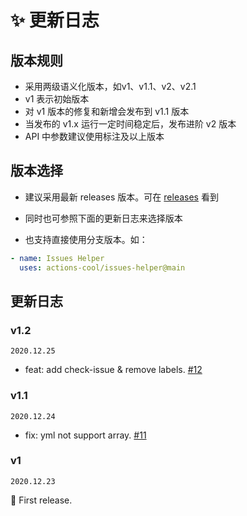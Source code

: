# ✨ 更新日志

## 版本规则

- 采用两级语义化版本，如v1、v1.1、v2、v2.1
- v1 表示初始版本
- 对 v1 版本的修复和新增会发布到 v1.1 版本
- 当发布的 v1.x 运行一定时间稳定后，发布进阶 v2 版本
- API 中参数建议使用标注及以上版本

## 版本选择

- 建议采用最新 releases 版本。可在 [releases](https://github.com/actions-cool/issues-helper/releases) 看到

- 同时也可参照下面的更新日志来选择版本

- 也支持直接使用分支版本。如：

```yml
- name: Issues Helper
  uses: actions-cool/issues-helper@main
```

## 更新日志

### v1.2

`2020.12.25`

- feat: add check-issue & remove labels. [#12](https://github.com/actions-cool/issues-helper/pull/12)

### v1.1

`2020.12.24`

- fix: yml not support array. [#11](https://github.com/actions-cool/issues-helper/pull/11)

### v1

`2020.12.23`

🎉 First release.
